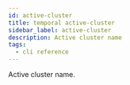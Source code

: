```yaml
---
id: active-cluster
title: temporal active-cluster
sidebar_label: active-cluster
description: Active cluster name
tags:
  - cli reference
---
```


Active cluster name.
